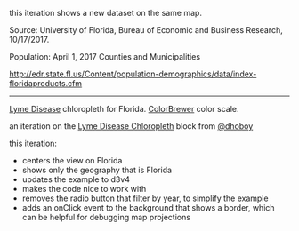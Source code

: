 this iteration shows a new dataset on the same map.

Source: University of Florida, Bureau of Economic and Business Research, 10/17/2017.

Population: April 1, 2017
Counties and Municipalities

http://edr.state.fl.us/Content/population-demographics/data/index-floridaproducts.cfm

---

[Lyme Disease](http://catalog.data.gov/dataset/lymedisease-9211-county) chloropleth for Florida. 
[ColorBrewer](http://colorbrewer2.org/?type=sequential&scheme=Greens&n=9) color scale.

an iteration on the [Lyme Disease Chloropleth](http://bl.ocks.org/dhoboy/8550256d9ffe6d42dc2101278ab41034) block from [@dhoboy](https://twitter.com/dhoboy)

this iteration:

- centers the view on Florida
- shows only the geography that is Florida
- updates the example to d3v4
- makes the code nice to work with
- removes the radio button that filter by year, to simplify the example
- adds an onClick event to the background that shows a border,
  which can be helpful for debugging map projections


